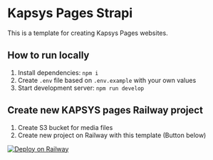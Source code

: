# Kapsys Pages Strapi

This is a template for creating Kapsys Pages websites.

## How to run locally

1. Install dependencies: `npm i`
2. Create `.env` file based on `.env.example` with your own values
3. Start development server: `npm run develop`

## Create new KAPSYS pages Railway project

1. Create S3 bucket for media files
2. Create new project on Railway with this template (Button below)

[![Deploy on Railway](https://railway.app/button.svg)](https://railway.app/template/tEaHPe?referralCode=TjIptG)
